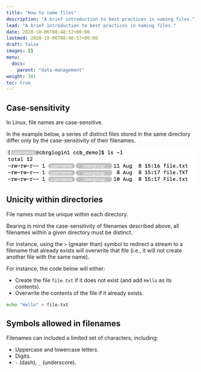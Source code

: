```yaml
---
title: "How to name files"
description: "A brief introduction to best practices in naming files."
lead: "A brief introduction to best practices in naming files."
date: 2020-10-06T08:48:57+00:00
lastmod: 2020-10-06T08:48:57+00:00
draft: false
images: []
menu:
  docs:
    parent: "data-management"
weight: 301
toc: true
---
```


## Case-sensitivity

In Linux, file names are case-sensitive.

In the example below, a series of distinct files stored in the same directory
differ only by the case-sensitivity of their filenames.

![Example of filenames that differ only by case-sensitive characters](case-sensitive.png)

## Unicity within directories

File names must be unique within each directory.

Bearing in mind the case-sensitivity of filenames described above,
all filenames within a given directory must be distinct.

For instance, using the `>` (greater than) symbol to redirect a stream
to a filename that already exists will overwrite that file
(i.e., it will not create another
file with the same name).

For instance, the code below will either:

- Create the file `file.txt` if it does not exist (and add `Hello` as its contents).
- Overwrite the contents of the file if it already exists.

```bash
echo "Hello" > file.txt
```

## Symbols allowed in filenames

Filenames can included a limited set of characters, including:

- Uppercase and lowercase letters.
- Digits.
- `-` (dash), `_` (underscore).


<!-- Link definitions -->

[10.1371/journal.pcbi.1000424]: https://journals.plos.org/ploscompbiol/article?id=10.1371/journal.pcbi.1000424